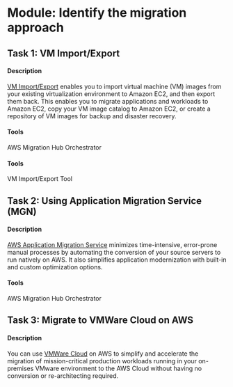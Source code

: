 
# Module: Identify the migration approach
## Task 1: VM Import/Export
#### Description
[VM Import/Export](https://https://docs.aws.amazon.com/vm-import/latest/userguide/how-vm-import-export-works.html) enables you to import virtual machine (VM) images from your existing virtualization environment to Amazon EC2, and then export them back. This enables you to migrate applications and workloads to Amazon EC2, copy your VM image catalog to Amazon EC2, or create a repository of VM images for backup and disaster recovery. 
#### Tools
AWS Migration Hub Orchestrator
#### Tools
VM Import/Export Tool
## Task 2: Using Application Migration Service (MGN)
#### Description
[AWS Application Migration Service](https://https://aws.amazon.com/application-migration-service/) minimizes time-intensive, error-prone manual processes by automating the conversion of your source servers to run natively on AWS. It also simplifies application modernization with built-in and custom optimization options.
#### Tools
AWS Migration Hub Orchestrator
## Task 3: Migrate to VMWare Cloud on AWS
#### Description
You can use [VMWare Cloud](https://https://aws.amazon.com/vmware/) on AWS to simplify and accelerate the migration of mission-critical production workloads running in your on-premises VMware environment to the AWS Cloud without having no conversion or re-architecting required.